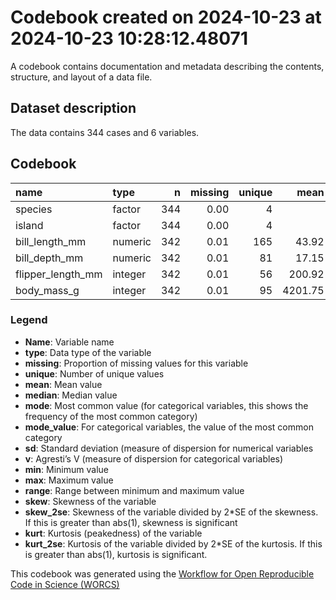 Codebook created on 2024-10-23 at 2024-10-23 10:28:12.48071
================

A codebook contains documentation and metadata describing the contents,
structure, and layout of a data file.

## Dataset description

The data contains 344 cases and 6 variables.

## Codebook

| name              | type    |   n | missing | unique |    mean |  median |    mode | mode_value |     sd |    v |    min |    max |  range |  skew | skew_2se |  kurt | kurt_2se |
|:------------------|:--------|----:|--------:|-------:|--------:|--------:|--------:|:-----------|-------:|-----:|-------:|-------:|-------:|------:|---------:|------:|---------:|
| species           | factor  | 344 |    0.00 |      4 |         |         |  152.00 | Adelie     |        | 0.64 |        |        |        |       |          |       |          |
| island            | factor  | 344 |    0.00 |      4 |         |         |  168.00 | Biscoe     |        | 0.61 |        |        |        |       |          |       |          |
| bill_length_mm    | numeric | 342 |    0.01 |    165 |   43.92 |   44.45 |   44.45 |            |   5.46 |      |   32.1 |   59.6 |   27.5 |  0.05 |     0.20 | -0.89 |    -1.70 |
| bill_depth_mm     | numeric | 342 |    0.01 |     81 |   17.15 |   17.30 |   17.30 |            |   1.97 |      |   13.1 |   21.5 |    8.4 | -0.14 |    -0.54 | -0.92 |    -1.76 |
| flipper_length_mm | integer | 342 |    0.01 |     56 |  200.92 |  197.00 |  197.00 |            |  14.06 |      |  172.0 |  231.0 |   59.0 |  0.34 |     1.30 | -1.00 |    -1.90 |
| body_mass_g       | integer | 342 |    0.01 |     95 | 4201.75 | 4050.00 | 4050.00 |            | 801.95 |      | 2700.0 | 6300.0 | 3600.0 |  0.47 |     1.77 | -0.74 |    -1.41 |

### Legend

- **Name**: Variable name
- **type**: Data type of the variable
- **missing**: Proportion of missing values for this variable
- **unique**: Number of unique values
- **mean**: Mean value
- **median**: Median value
- **mode**: Most common value (for categorical variables, this shows the
  frequency of the most common category)
- **mode_value**: For categorical variables, the value of the most
  common category
- **sd**: Standard deviation (measure of dispersion for numerical
  variables
- **v**: Agresti’s V (measure of dispersion for categorical variables)
- **min**: Minimum value
- **max**: Maximum value
- **range**: Range between minimum and maximum value
- **skew**: Skewness of the variable
- **skew_2se**: Skewness of the variable divided by 2\*SE of the
  skewness. If this is greater than abs(1), skewness is significant
- **kurt**: Kurtosis (peakedness) of the variable
- **kurt_2se**: Kurtosis of the variable divided by 2\*SE of the
  kurtosis. If this is greater than abs(1), kurtosis is significant.

This codebook was generated using the [Workflow for Open Reproducible
Code in Science (WORCS)](https://osf.io/zcvbs/)
